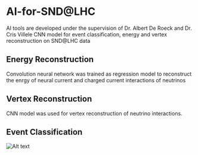 # AI-for-SND@LHC 
AI tools are developed under the supervision of Dr. Albert De Roeck and Dr. Cris Villele
CNN model for event classification, energy and vertex reconstruction on SND@LHC data
## Energy Reconstruction
Convolution neural network was trained as regression model to reconstruct the enrgy of neural current and charged current interactions of neutrinos
## Vertex Reconstruction
CNN model was used for vertex reconstruction of neutrino interactions.
## Event Classification
![Alt text](https://example.com/path/to/image.png)
